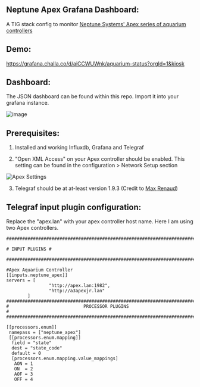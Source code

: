 
## Neptune Apex Grafana Dashboard:

A TIG stack config to monitor [Neptune Systems' Apex series of aquarium controllers](https://www.neptunesystems.com/)

## Demo:
https://grafana.challa.co/d/aiCCWUWnk/aquarium-status?orgId=1&kiosk

## Dashboard:

The JSON dashboard can be found within this repo. Import it into your grafana instance.

![image](https://user-images.githubusercontent.com/16548147/142708956-0275fff5-369c-4370-9382-723028dab3ef.png)


## Prerequisites:
1. Installed and working Influxdb, Grafana and Telegraf

2. "Open XML Access" on your Apex controller should be enabled. This setting can be found in the configuration > Network Setup section

![Apex Settings](https://i.imgur.com/hb9kzKL.png)

3. Telegraf should be at at-least version 1.9.3
(Credit to [Max Renaud](https://github.com/MaxRenaud))

## Telegraf input plugin configuration:

Replace the "apex.lan" with your apex controller host name. Here I am using two Apex controllers.

    ###############################################################################
    
    # INPUT PLUGINS #
    
    ###############################################################################
    
    #Apex Aquarium Controller
    [[inputs.neptune_apex]]
    servers = [
                    "http://apex.lan:1982",
                    "http://a3apexjr.lan"
            ]    
    ###############################################################################
    #                            PROCESSOR PLUGINS                                #
    ###############################################################################
    
    [[processors.enum]]
     namepass = ["neptune_apex"]
     [[processors.enum.mapping]]
      field = "state"
      dest = "state_code"
      default = 0
      [processors.enum.mapping.value_mappings]
       AON = 1
       ON  = 2
       AOF = 3
       OFF = 4
